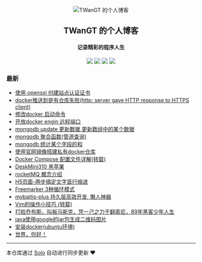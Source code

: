 <p align="center"><img alt="TWanGT 的个人博客" src="http://twangt.wang/myicon.png"></p><h2 align="center">
TWanGT 的个人博客
</h2>

<h4 align="center">记录精彩的程序人生</h4>
<p align="center"><a title="TWanGT 的个人博客" target="_blank" href="https://github.com/TWanGT/solo-blog"><img src="https://img.shields.io/github/last-commit/TWanGT/solo-blog.svg?style=flat-square&color=FF9900"></a>
<a title="GitHub repo size in bytes" target="_blank" href="https://github.com/TWanGT/solo-blog"><img src="https://img.shields.io/github/repo-size/TWanGT/solo-blog.svg?style=flat-square"></a>
<a title="Solo Version" target="_blank" href="https://github.com/b3log/solo/releases"><img src="https://img.shields.io/badge/solo-3.6.3-f1e05a.svg?style=flat-square&color=blueviolet"></a>
<a title="Hits" target="_blank" href="https://github.com/b3log/hits"><img src="https://hits.b3log.org/TWanGT/solo-blog.svg"></a></p>

### 最新

* [使用 openssl 创建站点认证证书](http://twangt.wang/articles/2019/08/02/1564715676396.html)
* [docker推送到是有仓库失败(http: server gave HTTP response to HTTPS client)](http://twangt.wang/articles/2019/08/01/1564647169510.html)
* [修改docker 启动命令](http://twangt.wang/articles/2019/08/01/1564641887164.html)
* [开放docker engin 远程端口](http://twangt.wang/articles/2019/08/01/1564641747778.html)
* [mongodb update 更新数据,更新数组中的某个数据](http://twangt.wang/articles/2019/08/01/1564639209892.html)
* [mongodb 聚合函数(管道查询)](http://twangt.wang/articles/2019/08/01/1564639140699.html)
* [mongodb 统计某个字段的和](http://twangt.wang/articles/2019/08/01/1564639100757.html)
* [使用官网镜像搭建私有docker仓库](http://twangt.wang/articles/2019/07/31/1564576993708.html)
* [Docker Compose 配置文件详解(转载)](http://twangt.wang/articles/2019/07/31/1564555619418.html)
* [DeskMini310 黑苹果](http://twangt.wang/articles/2019/07/30/1564456044182.html)
* [rocketMQ 概念介绍](http://twangt.wang/articles/2019/07/30/1564455929020.html)
* [H5页面-两步搞定文字首行缩进](http://twangt.wang/articles/2019/07/30/1564455845776.html)
* [Freemarker 3种循环模式](http://twangt.wang/articles/2019/07/30/1564455787984.html)
* [ mybaitis-plus 持久层高效开发, 懒人神器](http://twangt.wang/articles/2019/07/30/1564455655383.html)
* [Vim的操作小技巧 (转载)](http://twangt.wang/articles/2019/07/30/1564455574852.html)
* [打脸乔布斯，叫板马斯克，凭一己之力干翻索尼，89年黑客少年人生](http://twangt.wang/articles/2019/07/22/1563797899059.html)
* [java使用google的jar包生成二维码图片](http://twangt.wang/articles/2019/07/20/1563594066224.html)
* [安装docker(ubuntu环境)](http://twangt.wang/articles/2019/07/20/1563593595366.html)
* [世界，你好！](http://twangt.wang/hello-solo)



---

本仓库通过 [Solo](https://github.com/b3log/solo) 自动进行同步更新 ❤️ 